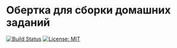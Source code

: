 # Обертка для сборки домашних заданий
[![Build Status](https://travis-ci.org/Mityushin/protei-homework-build.svg?branch=master)](https://travis-ci.org/Mityushin/tcp-client-server-build)
[![License: MIT](https://img.shields.io/badge/License-MIT-yellow.svg)](https://github.com/Mityushin/protei-homework-build/blob/master/LICENSE)

